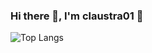 ### Hi there 👋, I'm claustra01 🌿

<img alt="Top Langs" src="https://github-readme-stats.vercel.app/api/top-langs/?username=claustra01&layout=compact&count_private=true&show_icons=true&theme=onedark&langs_count=10" />

<!-- <p align="left"> 
  <img alt="Top Langs" height="175px" src="https://github-readme-stats.vercel.app/api/top-langs/?username=claustra01&layout=compact&count_private=true&show_icons=true&theme=onedark&langs_count=8" />
  <img alt="github stats" height="175px" src="https://github-readme-stats.vercel.app/api?username=claustra01&count_private=true&show_icons=true&show_icons=true&theme=onedark" />
</p>

[![trophy](https://github-profile-trophy.vercel.app/?username=claustra01&theme=onedark&column=7
)](https://github.com/ryo-ma/github-profile-trophy) -->


<!-- [![](https://raw.githubusercontent.com/claustra01/claustra01/main/profile-summary-card-output/github_dark/0-profile-details.svg)](https://github.com/vn7n24fzkq/github-profile-summary-cards)
[![](https://raw.githubusercontent.com/claustra01/claustra01/main/profile-summary-card-output/github_dark/1-repos-per-language.svg)](https://github.com/vn7n24fzkq/github-profile-summary-cards) [![](https://raw.githubusercontent.com/claustra01/claustra01/main/profile-summary-card-output/github_dark/2-most-commit-language.svg)](https://github.com/vn7n24fzkq/github-profile-summary-cards)
[![](https://raw.githubusercontent.com/claustra01/claustra01/main/profile-summary-card-output/github_dark/3-stats.svg)](https://github.com/vn7n24fzkq/github-profile-summary-cards) [![](https://raw.githubusercontent.com/claustra01/claustra01/main/profile-summary-card-output/github_dark/4-productive-time.svg)](https://github.com/vn7n24fzkq/github-profile-summary-cards) -->


<!-- <p align="left">
  <img alt="github snake" width="770px" src="https://raw.githubusercontent.com/claustra01/claustra01/master/img/snake.svg" />
</p> -->
